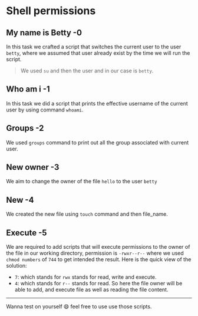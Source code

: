 # Shell permissions

## My name is Betty -0
In this task we crafted a script that switches the current user to the user `betty`, where we assumed that user already exist by the time we will run the script.
> We used `su` and then the user and in our case is `betty`.

## Who am i -1
In this task we did a script that prints the effective username of the current user by using command `whoami`.

## Groups -2
We used `groups` command to print out all the group associated with current user.

## New owner -3
We aim to change the owner of the file `hello` to the user `betty`
## New -4
We created the new file using `touch` command and then file_name.
## Execute -5
We are required to add scripts that will execute permissions to the owner of the file in our working directory, permission is `-rwxr--r--` where we used `chmod numbers` of `744` to get intended the result. Here is the quick view of the solution:
- `7`: which stands for `rwx` stands for read, write and execute.
- `4`: which stands for `r--` stands for read.
So here the file owner will be able to add, and execute file as well as reading the file content.

---
Wanna test on yourself :smile: feel free to use use those scripts.
